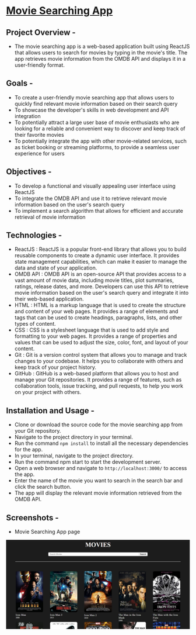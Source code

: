 # [Movie Searching App](https://postersofmovies.netlify.app/)

## Project Overview -
- The movie searching app is a web-based application built using ReactJS that allows users to search for movies by typing in the movie's title. The app retrieves movie information from the OMDB API and displays it in a user-friendly format.

## Goals - 
- To create a user-friendly movie searching app that allows users to quickly find relevant movie information based on their search query
- To showcase the developer's skills in web development and API integration
- To potentially attract a large user base of movie enthusiasts who are looking for a reliable and convenient way to discover and keep track of their favorite movies
- To potentially integrate the app with other movie-related services, such as ticket booking or streaming platforms, to provide a seamless user experience for users

## Objectives - 
- To develop a functional and visually appealing user interface using ReactJS
- To integrate the OMDB API and use it to retrieve relevant movie information based on the user's search query
- To implement a search algorithm that allows for efficient and accurate retrieval of movie information

## Technologies -
- ReactJS : ReactJS is a popular front-end library that allows you to build reusable components to create a dynamic user interface. It provides state management   capabilities, which can make it easier to manage the data and state of your application.
- OMDB API : OMDB API is an open-source API that provides access to a vast amount of movie data, including movie titles, plot summaries, ratings, release dates, and more. Developers can use this API to retrieve movie information based on the user's search query and integrate it into their web-based application.
- HTML : HTML is a markup language that is used to create the structure and content of your web pages. It provides a range of elements and tags that can be used to create headings, paragraphs, lists, and other types of content.
- CSS : CSS is a stylesheet language that is used to add style and formatting to your web pages. It provides a range of properties and values that can be used to adjust the size, color, font, and layout of your content.
- Git : Git is a version control system that allows you to manage and track changes to your codebase. It helps you to collaborate with others and keep track of your project history.
- GitHub : GitHub is a web-based platform that allows you to host and manage your Git repositories. It provides a range of features, such as collaboration tools, issue tracking, and pull requests, to help you work on your project with others.

## Installation and Usage -
- Clone or download the source code for the movie searching app from your Git repository.
- Navigate to the project directory in your terminal.
- Run the command `npm install` to install all the necessary dependencies for the app.
- In your terminal, navigate to the project directory.
- Run the command npm start to start the development server.
- Open a web browser and navigate to `http://localhost:3000/` to access the app.
- Enter the name of the movie you want to search in the search bar and click the search button.
- The app will display the relevant movie information retrieved from the OMDB API.

## Screenshots -
- Movie Searching App page

![Movie Searching App](https://raw.githubusercontent.com/Alpha-santhosh/Movie-Searching-App/main/movie_searching_app.jpg)
